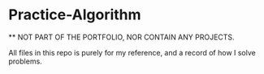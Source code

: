 # Practice-Algorithm
** NOT PART OF THE PORTFOLIO, NOR CONTAIN ANY PROJECTS. 

All files in this repo is purely for my reference, and a record of how I solve problems.
